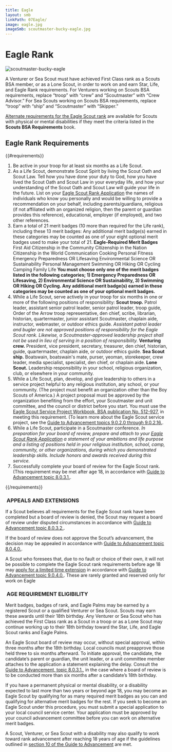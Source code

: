 ```yaml
---
title: Eagle
layout: smb
linkPath: 07Eagle/
image: eagle.jpg
imageSmb: scoutmaster-bucky-eagle.jpg
---
```


# Eagle Rank

<div class="D(f) Fxd(c)--s">

<div class="Ta(c) Pt(1em)--s">

![scoutmaster-bucky-eagle]({{imageSmb}})</div>

<div>

A Venturer or Sea Scout must have achieved First Class rank as a Scouts BSA member, or as a Lone Scout, in order to work on and earn Star, Life, and Eagle Rank requirements. For Venturers working on Scouts BSA requirements, replace “troop” with “crew” and “Scoutmaster” with “Crew Advisor.” For Sea Scouts working on Scouts BSA requirements, replace “troop” with “ship” and “Scoutmaster” with “Skipper.”

[Alternate requirements for the Eagle Scout rank](Eagle-Alternative-Requirements/) are available for Scouts with physical or mental disabilities if they meet the criteria listed in the **Scouts BSA Requirements** book.

</div></div>

## Eagle Rank Requirements

{{#requirements}}
1. Be active in your troop for at least six months as a Life Scout.
2. As a Life Scout,  demonstrate Scout Spirit by living the Scout Oath and Scout Law. Tell how you have done your duty to God, how you have lived the Scout Oath and Scout Law in your everyday life, and how your understanding of the Scout Oath and Scout Law will guide your life in the future. List on your [Eagle Scout Rank Application](https://filestore.scouting.org/filestore/pdf/512-728_wb_fillable.pdf) the names of individuals who know you personally and would be willing to provide a recommendation on your behalf, including parents/guardians, religious (if not affiliated with an organized religion, then the parent or guardian provides this reference), educational, employer (if employed), and two other references.
3. Earn a total of 21 merit badges (10 more than required for the Life rank), including these 13 merit badges:  Any additional merit badge(s) earned in these categories may be counted as one of your eight optional merit badges used to make your total of 21.
      **Eagle-Required Merit Badges**
         First Aid
         Citizenship in the Community
         Citizenship in the Nation
         Citizenship in the World
         Communication
         Cooking
         Personal Fitness
         Emergency Preparedness OR Lifesaving
         Environmental Science OR Sustainability
         Personal Management
         Swimming OR Hiking OR Cycling
         Camping
         Family Life
      **You must choose only one of the merit badges listed in the following categories; 1) Emergency Preparedness OR Lifesaving, 2) Environmental Science OR Sustainability, 3) Swimming OR Hiking OR Cycling. Any additional merit badge(s) earned in these categories may be counted as one of your optional merit badges.**
4. While a Life Scout, serve actively in your troop for six months in one or more of the following positions of responsibility:
     **Scout troop.** Patrol leader, assistant senior patrol leader, senior patrol leader, troop guide, Order of the Arrow troop representative, den chief, scribe, librarian, historian, quartermaster, junior assistant Scoutmaster, chaplain aide, instructor, webmaster, or outdoor ethics guide. *Assistant patrol leader and bugler are not approved positions of responsibility for the Eagle Scout rank. Likewise, a Scoutmaster-approved leadership project shall not be used in lieu of serving in a position of responsibility.*
     **Venturing crew.** President, vice president, secretary, treasurer, den chief, historian, guide, quartermaster, chaplain aide, or outdoor ethics guide.
     **Sea Scout ship.** Boatswain, boatswain's mate, purser, yeoman, storekeeper, crew leader, media specialist, specialist, den chief, or chaplain aide.
     **Lone Scout.** Leadership responsibility in your school, religious organization, club, or elsewhere in your community.
5. While a Life Scout, plan, develop, and give leadership to others in a service project helpful to any religious institution, any school, or your community. (The project must benefit an organization other than the Boy Scouts of America.) A project proposal must be approved by the organization benefiting from the effort, your Scoutmaster and unit committee, and the council or district before you start. You must use the [Eagle Scout Service Project Workbook, BSA publication No. 512-927](https://filestore.scouting.org/filestore/pdf/512-927_fillable.pdf), in meeting this requirement. (To learn more about the Eagle Scout service project, see the [Guide to Advancement topics 9.0.2.0 through 9.0.2.16.](https://www.scouting.org/resources/guide-to-advancement/eagle-scout-rank/#9020).
6. While a Life Scout, participate in a Scoutmaster conference.
*In preparation for your board of review, prepare and attach to your [Eagle Scout Rank Application](https://filestore.scouting.org/filestore/pdf/512-728_wb_fillable.pdf) a statement of your ambitions and life purpose and a listing of positions held in your religious institution, school, camp, community, or other organizations, during which you demonstrated leadership skills. Include honors and awards received during this service.*
7. Successfully complete your board of review for the Eagle Scout rank. (This requirement may be met after age 18, in accordance with [Guide to Advancement topic 8.0.3.1.](https://www.scouting.org/resources/guide-to-advancement/boards-of-review/#8031).

{{/requirements}}

###  APPEALS AND EXTENSIONS

If a Scout believes all requirements for the Eagle Scout rank have been completed but a board of review is denied, the Scout
may request a board of review under disputed circumstances in accordance with [Guide to Advancement topic 8.0.3.2.](https://www.scouting.org/resources/guide-to-advancement/boards-of-review/#8032).

If the board of review does not approve the Scout’s advancement, the decision may be appealed in accordance with
[Guide to Advancement topic 8.0.4.0.](https://www.scouting.org/resources/guide-to-advancement/boards-of-review/#8040).

A Scout who foresees that, due to no fault or choice of their own, it will not be possible to complete the Eagle Scout
rank requirements before age 18 may [apply for a limited time extension](https://filestore.scouting.org/filestore/pdf/512-077.pdf) in accordance with [Guide to Advancement topic 9.0.4.0.](https://www.scouting.org/resources/guide-to-advancement/eagle-scout-rank/#9040). These are rarely granted and reserved only for work on Eagle

###  AGE REQUIREMENT ELIGIBILITY

Merit badges, badges of rank, and Eagle Palms may be earned by a registered Scout or a qualified Venturer or Sea
Scout. Scouts may earn these awards until their 18th birthday. Any Venturer or Sea Scout who has achieved the First
Class rank as a Scout in a troop or as a Lone Scout may continue working up to their 18th birthday toward the Star,
Life, and Eagle Scout ranks and Eagle Palms.

An Eagle Scout board of review may occur, without special approval, within three months after the 18th birthday.
Local councils must preapprove those held three to six months afterward. To initiate approval, the candidate, the candidate’s parent or guardian, the unit leader, or a unit committee member attaches to the application a statement
explaining the delay. Consult the [Guide to Advancement, topic 8.0.3.1.](https://www.scouting.org/resources/guide-to-advancement/boards-of-review/#8031), in the case where a board of review is to be conducted more than six months after a candidate’s 18th birthday.

If you have a permanent physical or mental disability, or a disability expected to last more than two years or beyond
age 18, you may become an Eagle Scout by qualifying for as many required merit badges as you can and qualifying for
alternative merit badges for the rest. If you seek to become an Eagle Scout under this procedure, you must submit a
special application to your local council service center. Your application must be approved by your council advancement committee before you can work on alternative merit badges.

A Scout, Venturer, or Sea Scout with a disability may also qualify to work toward rank advancement after reaching 18
years of age if the guidelines outlined in [section 10 of the Guide to Advancement](https://www.scouting.org/resources/guide-to-advancement/special-needs/) are met.
